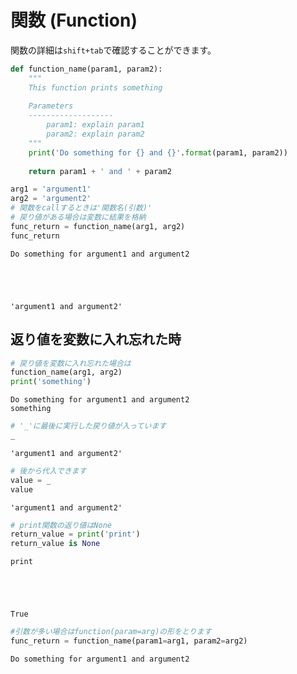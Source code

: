 # 関数 (Function)

関数の詳細は`shift+tab`で確認することができます。


```python
def function_name(param1, param2):
    """
    This function prints something
    
    Parameters
    -------------------
        param1: explain param1
        param2: explain param2
    """
    print('Do something for {} and {}'.format(param1, param2))
    
    return param1 + ' and ' + param2

arg1 = 'argument1'
arg2 = 'argument2'
# 関数をcallするときは'関数名(引数)'
# 戻り値がある場合は変数に結果を格納
func_return = function_name(arg1, arg2)
func_return
```

    Do something for argument1 and argument2





    'argument1 and argument2'



## 返り値を変数に入れ忘れた時


```python
# 戻り値を変数に入れ忘れた場合は
function_name(arg1, arg2)
print('something')
```

    Do something for argument1 and argument2
    something



```python
# '_'に最後に実行した戻り値が入っています
_
```




    'argument1 and argument2'




```python
# 後から代入できます
value = _
value
```




    'argument1 and argument2'




```python
# print関数の返り値はNone
return_value = print('print')
return_value is None
```

    print





    True




```python
#引数が多い場合はfunction(param=arg)の形をとります
func_return = function_name(param1=arg1, param2=arg2)
```

    Do something for argument1 and argument2



```python

```
